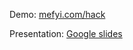 Demo: [mefyi.com/hack](https://mefyi.com/hack)

Presentation: [Google slides](https://docs.google.com/presentation/d/1VcWfXCJoDVdYVtQ9OCniQdh3em1Dv6trCLozbnXeGnA/edit?usp=sharing)
